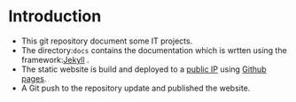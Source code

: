 [//]: #(Reference)
[prj_deployed_ep]: https://abelgacem.github.io/project/
[url_jekyll]:      https://jekyllrb.com
[url_githubpages]: https://pages.github.com


# Introduction
- This git repository document some IT projects.
- The  directory:`docs` contains the documentation which is wrtten using the framework:[Jekyll][url_jekyll] .
- The static website is build and deployed to a [public IP][prj_deployed_ep] using [Github pages][url_githubpages].
- A Git push to the repository update and published the website.



